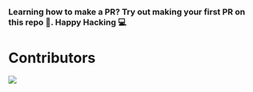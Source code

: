 ### Learning how to make a PR? Try out making your first PR on this repo 🤟. Happy Hacking 💻

# Contributors

<a href="https://github.com/Hrishabh5/Practice/graphs/contributors">
  <img src="https://contrib.rocks/image?repo=Hrishabh5/Practice" />
</a>
